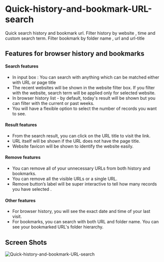 # Quick-history-and-bookmark-URL-search
Quick search history and bookmark url. Filter history by website , time and  custom search term. Filter bookmark by folder name , url and url-title



## Features for browser history  and bookmarks 

#### Search features 
- In input box : You can search with anything which can be matched either with URL or page title 
- The recent websites will be shown in the website filter box. If you filter with the website, search term will be applied only for selected website. 
- In browser history list - by default, today's result will be shown but you can filter with the current or past weeks. 
- You will have a flexible option to select the number of records you want to see. 

#### Result features
- From the search result, you can click on the URL title to visit the link. 
- URL itself will be shown if the URL does not have the page title.
- Website favicon will be shown to identify the website easily. 

#### Remove features 
- You can remove all of your unnecessary URLs from both  history  and bookmarks.
- You can remove all the visible URLs or a single URL.
-  Remove button’s label will be super interactive to tell how many records you have selected . 

#### Other features 
- For browser history, you will see the exact date and time of your last visit. 
- For bookmarks, you can search with both URL and folder name. You can see your bookmarked URL's folder hierarchy.
## Screen Shots
![Quick-history-and-bookmark-URL-search](https://raw.githubusercontent.com/rbrahul/Awesome-JSON/master/awesome-json-slideshow.gif "Quick search history and bookmark url. Filter history by website , time and custom search term. Filter bookmark by folder name , url and url-title")
